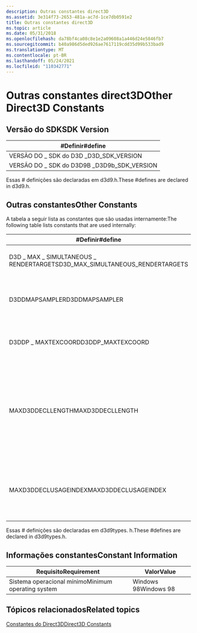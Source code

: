 ```yaml
---
description: Outras constantes direct3D
ms.assetid: 3e314f73-2653-481a-ac7d-1ce7db0591e2
title: Outras constantes direct3D
ms.topic: article
ms.date: 05/31/2018
ms.openlocfilehash: da78bf4ca08c8e1e2a09608a1a446d24e5846fb7
ms.sourcegitcommit: b40a986d5ded926ae7617119cdd35d99b533bad9
ms.translationtype: MT
ms.contentlocale: pt-BR
ms.lasthandoff: 05/24/2021
ms.locfileid: "110342771"
---
```

# <a name="other-direct3d-constants"></a><span data-ttu-id="65205-103">Outras constantes direct3D</span><span class="sxs-lookup"><span data-stu-id="65205-103">Other Direct3D Constants</span></span>

## <a name="sdk-version"></a><span data-ttu-id="65205-104">Versão do SDK</span><span class="sxs-lookup"><span data-stu-id="65205-104">SDK Version</span></span>

|  <span data-ttu-id="65205-105">\#Definir</span><span class="sxs-lookup"><span data-stu-id="65205-105">\#define</span></span>                   |
|---------------------|
| <span data-ttu-id="65205-106">VERSÃO DO \_ SDK do D3D \_</span><span class="sxs-lookup"><span data-stu-id="65205-106">D3D\_SDK\_VERSION</span></span>   |
| <span data-ttu-id="65205-107">VERSÃO DO \_ SDK do D3D9B \_</span><span class="sxs-lookup"><span data-stu-id="65205-107">D3D9b\_SDK\_VERSION</span></span> |



 

<span data-ttu-id="65205-108">Essas \# definições são declaradas em d3d9.h.</span><span class="sxs-lookup"><span data-stu-id="65205-108">These \#defines are declared in d3d9.h.</span></span>

## <a name="other-constants"></a><span data-ttu-id="65205-109">Outras constantes</span><span class="sxs-lookup"><span data-stu-id="65205-109">Other Constants</span></span>

<span data-ttu-id="65205-110">A tabela a seguir lista as constantes que são usadas internamente:</span><span class="sxs-lookup"><span data-stu-id="65205-110">The following table lists constants that are used internally:</span></span>



| <span data-ttu-id="65205-111">\#Definir</span><span class="sxs-lookup"><span data-stu-id="65205-111">\#define</span></span>                              | <span data-ttu-id="65205-112">Valor</span><span class="sxs-lookup"><span data-stu-id="65205-112">Value</span></span>                                             | <span data-ttu-id="65205-113">Descrição</span><span class="sxs-lookup"><span data-stu-id="65205-113">Description</span></span>                                                        |
|---------------------------------------|---------------------------------------------------|--------------------------------------------------------------------|
| <span data-ttu-id="65205-114">D3D \_ MAX \_ SIMULTANEOUS \_ RENDERTARGETS</span><span class="sxs-lookup"><span data-stu-id="65205-114">D3D\_MAX\_SIMULTANEOUS\_RENDERTARGETS</span></span> | <span data-ttu-id="65205-115">4</span><span class="sxs-lookup"><span data-stu-id="65205-115">4</span></span>                                                 | <span data-ttu-id="65205-116">O número máximo de rendertargets.</span><span class="sxs-lookup"><span data-stu-id="65205-116">The maximum number of rendertargets.</span></span>                               |
| <span data-ttu-id="65205-117">D3DDMAPSAMPLER</span><span class="sxs-lookup"><span data-stu-id="65205-117">D3DDMAPSAMPLER</span></span>                        | <span data-ttu-id="65205-118">256</span><span class="sxs-lookup"><span data-stu-id="65205-118">256</span></span>                                               | <span data-ttu-id="65205-119">O número máximo de amostras de mapa de deslocamento.</span><span class="sxs-lookup"><span data-stu-id="65205-119">The maximum number of displacement map samples.</span></span>                    |
| <span data-ttu-id="65205-120">D3DDP \_ MAXTEXCOORD</span><span class="sxs-lookup"><span data-stu-id="65205-120">D3DDP\_MAXTEXCOORD</span></span>                    | <span data-ttu-id="65205-121">8</span><span class="sxs-lookup"><span data-stu-id="65205-121">8</span></span>                                                 | <span data-ttu-id="65205-122">O número máximo de coordenadas de textura.</span><span class="sxs-lookup"><span data-stu-id="65205-122">The maximum number of texture coordinates.</span></span>                         |
| <span data-ttu-id="65205-123">MAXD3DDECLLENGTH</span><span class="sxs-lookup"><span data-stu-id="65205-123">MAXD3DDECLLENGTH</span></span>                      | <span data-ttu-id="65205-124">64 (não inclui o elemento de vértice de marcador "end")</span><span class="sxs-lookup"><span data-stu-id="65205-124">64 (does not include "end" marker vertex element)</span></span> | <span data-ttu-id="65205-125">Número máximo de elementos em uma declaração de vértice.</span><span class="sxs-lookup"><span data-stu-id="65205-125">Maximum number of elements in a vertex declaration.</span></span>                |
| <span data-ttu-id="65205-126">MAXD3DDECLUSAGEINDEX</span><span class="sxs-lookup"><span data-stu-id="65205-126">MAXD3DDECLUSAGEINDEX</span></span>                  | <span data-ttu-id="65205-127">15</span><span class="sxs-lookup"><span data-stu-id="65205-127">15</span></span>                                                | <span data-ttu-id="65205-128">O índice máximo (0-15) que pode ser usado em uma declaração de vértice.</span><span class="sxs-lookup"><span data-stu-id="65205-128">The maximum index (0-15) that can be used in a vertex declaration.</span></span> |



 

<span data-ttu-id="65205-129">Essas \# definições são declaradas em d3d9types. h.</span><span class="sxs-lookup"><span data-stu-id="65205-129">These \#defines are declared in d3d9types.h.</span></span>

## <a name="constant-information"></a><span data-ttu-id="65205-130">Informações constantes</span><span class="sxs-lookup"><span data-stu-id="65205-130">Constant Information</span></span>



| <span data-ttu-id="65205-131">Requisito</span><span class="sxs-lookup"><span data-stu-id="65205-131">Requirement</span></span>                         | <span data-ttu-id="65205-132">Valor</span><span class="sxs-lookup"><span data-stu-id="65205-132">Value</span></span>           |
|--------------------------|------------|
| <span data-ttu-id="65205-133">Sistema operacional mínimo</span><span class="sxs-lookup"><span data-stu-id="65205-133">Minimum operating system</span></span> | <span data-ttu-id="65205-134">Windows 98</span><span class="sxs-lookup"><span data-stu-id="65205-134">Windows 98</span></span> |



 

## <a name="related-topics"></a><span data-ttu-id="65205-135">Tópicos relacionados</span><span class="sxs-lookup"><span data-stu-id="65205-135">Related topics</span></span>

<dl> <dt>

[<span data-ttu-id="65205-136">Constantes do Direct3D</span><span class="sxs-lookup"><span data-stu-id="65205-136">Direct3D Constants</span></span>](dx9-graphics-reference-d3d-constants.md)
</dt> </dl>

 

 



